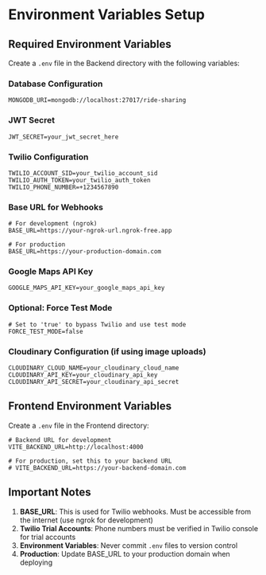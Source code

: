 # Environment Variables Setup

## Required Environment Variables

Create a `.env` file in the Backend directory with the following variables:

### Database Configuration
```
MONGODB_URI=mongodb://localhost:27017/ride-sharing
```

### JWT Secret
```
JWT_SECRET=your_jwt_secret_here
```

### Twilio Configuration
```
TWILIO_ACCOUNT_SID=your_twilio_account_sid
TWILIO_AUTH_TOKEN=your_twilio_auth_token
TWILIO_PHONE_NUMBER=+1234567890
```

### Base URL for Webhooks
```
# For development (ngrok)
BASE_URL=https://your-ngrok-url.ngrok-free.app

# For production
BASE_URL=https://your-production-domain.com
```

### Google Maps API Key
```
GOOGLE_MAPS_API_KEY=your_google_maps_api_key
```

### Optional: Force Test Mode
```
# Set to 'true' to bypass Twilio and use test mode
FORCE_TEST_MODE=false
```

### Cloudinary Configuration (if using image uploads)
```
CLOUDINARY_CLOUD_NAME=your_cloudinary_cloud_name
CLOUDINARY_API_KEY=your_cloudinary_api_key
CLOUDINARY_API_SECRET=your_cloudinary_api_secret
```

## Frontend Environment Variables

Create a `.env` file in the Frontend directory:

```
# Backend URL for development
VITE_BACKEND_URL=http://localhost:4000

# For production, set this to your backend URL
# VITE_BACKEND_URL=https://your-backend-domain.com
```

## Important Notes

1. **BASE_URL**: This is used for Twilio webhooks. Must be accessible from the internet (use ngrok for development)
2. **Twilio Trial Accounts**: Phone numbers must be verified in Twilio console for trial accounts
3. **Environment Variables**: Never commit `.env` files to version control
4. **Production**: Update BASE_URL to your production domain when deploying 
